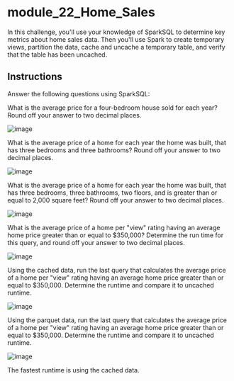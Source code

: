 # module_22_Home_Sales

In this challenge, you'll use your knowledge of SparkSQL to determine key metrics about home sales data. Then you'll use Spark to create temporary views, partition the data, cache and uncache a temporary table, and verify that the table has been uncached.

## Instructions

Answer the following questions using SparkSQL:

What is the average price for a four-bedroom house sold for each year? Round off your answer to two decimal places.

![image](https://github.com/alexyhHui/module_22_Home_Sales/assets/147750285/f2106ce7-e814-48c1-b55f-8ccc49f48fe0)

What is the average price of a home for each year the home was built, that has three bedrooms and three bathrooms? Round off your answer to two decimal places.

![image](https://github.com/alexyhHui/module_22_Home_Sales/assets/147750285/9ffc747a-2a68-4682-8196-6cb815af67ac)

What is the average price of a home for each year the home was built, that has three bedrooms, three bathrooms, two floors, and is greater than or equal to 2,000 square feet? Round off your answer to two decimal places.

![image](https://github.com/alexyhHui/module_22_Home_Sales/assets/147750285/22f456b1-46f8-4278-b046-af97daec91ca)

What is the average price of a home per "view" rating having an average home price greater than or equal to $350,000? Determine the run time for this query, and round off your answer to two decimal places.

![image](https://github.com/alexyhHui/module_22_Home_Sales/assets/147750285/5fa09a8e-38ba-4770-abde-e56cc85d8c3c)

Using the cached data, run the last query that calculates the average price of a home per "view" rating having an average home price greater than or equal to $350,000. Determine the runtime and compare it to uncached runtime.

![image](https://github.com/alexyhHui/module_22_Home_Sales/assets/147750285/e7a36693-b4d0-483e-99df-19bf3b4d2427)

Using the parquet data, run the last query that calculates the average price of a home per "view" rating having an average home price greater than or equal to $350,000. Determine the runtime and compare it to uncached runtime.

![image](https://github.com/alexyhHui/module_22_Home_Sales/assets/147750285/64df0635-3e45-443c-8f3f-ce3c1802ac9c)


The fastest runtime is using the cached data.
